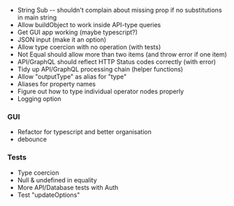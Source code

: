 - String Sub -- shouldn't complain about missing prop if no substitutions in main string
- Allow buildObject to work inside API-type queries
- Get GUI app working (maybe typescript?)
- JSON input (make it an option)
- Allow type coercion with no operation (with tests)
- Not Equal should allow more than two items (and throw error if one item)
- API/GraphQL should reflect HTTP Status codes correctly (with error)
- Tidy up API/GraphQL processing chain (helper functions)
- Allow "outputType" as alias for "type"
- Aliases for property names
- Figure out how to type individual operator nodes properly
- Logging option

### GUI

- Refactor for typescript and better organisation
- debounce

### Tests

- Type coercion
- Null & undefined in equality
- More API/Database tests with Auth
- Test "updateOptions"
